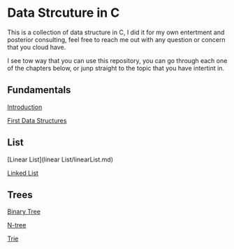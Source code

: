 # Data Strcuture in C

This is a collection of data structure in C, I did it for my own entertment and posterior consulting, feel free to reach me out with any question or concern that you cloud have.

I see tow way that you can use this repository, you can go through each one of the chapters below, or junp straight to the topic that you have intertint in.

## Fundamentals

[Introduction](introduction/introduction.md)

[First Data Structures](firsts_data_structure/firstsDataStructures.md)

## List

[Linear List](linear List/linearList.md)

[Linked List](linked_list/linkedList.md)

## Trees

[Binary Tree](binaryTree/binaryTree.md)

[N-tree](ntree/ntree.md)

[Trie](trie/trie.md)